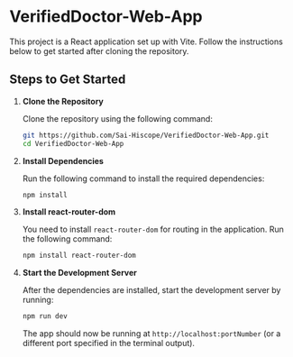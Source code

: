 # VerifiedDoctor-Web-App

This project is a React application set up with Vite. Follow the instructions below to get started after cloning the repository.

## Steps to Get Started

1. **Clone the Repository**

   Clone the repository using the following command:

   ```bash
   git https://github.com/Sai-Hiscope/VerifiedDoctor-Web-App.git
   cd VerifiedDoctor-Web-App
   ```

2. **Install Dependencies**

   Run the following command to install the required dependencies:

   ```bash
   npm install
   ```

3. **Install react-router-dom**

   You need to install `react-router-dom` for routing in the application. Run the following command:

   ```bash
   npm install react-router-dom
   ```

4. **Start the Development Server**

   After the dependencies are installed, start the development server by running:


   ```bash
   npm run dev
   ```

   The app should now be running at `http://localhost:portNumber` (or a different port specified in the terminal output).

